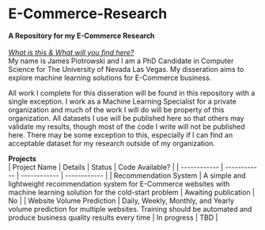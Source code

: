 # E-Commerce-Research
**A Repository for my E-Commerce Research** <br>
<br>
<ins>*What is this & What will you find here?* </ins><br>
My name is James Piotrowski and I am a PhD Candidate in Computer Science for The University of Nevada Las Vegas. My disseration aims to explore machine learning solutions for E-Commerce business. <br>

All work I complete for this disseration will be found in this repository with a single exception. I work as a Machine Learning Specialist for a private organization and much of the work I will do will be property of this organization. All datasets I use will be published here so that others may validate my results, though most of the code I write will not be published here. There may be some exception to this, especially if I can find an acceptable dataset for my research outside of my organization. <br>



**Projects** <br>
| Project Name | Details | Status | Code Available? |
| ------------ | ------------ | ------------ | ------------ |
| Recommendation System | A simple and lightweight recommendation system for E-Commerce websites with machine learning solution for the cold-start problem | Awaiting publication | No |
| Website Volume Prediction | Daily, Weekly, Monthly, and Yearly volume prediction for multiple websites. Training should be automated and produce business quality results every time | In progress | TBD |
